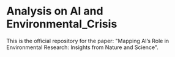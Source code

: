 # Analysis on AI and Environmental_Crisis
This is the official repository for the paper: "Mapping AI’s Role in Environmental Research: Insights from Nature and Science".

